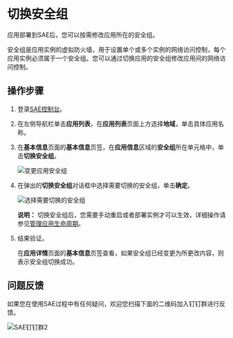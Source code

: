 # 切换安全组

应用部署到SAE后，您可以按需修改应用所在的安全组。

安全组是应用实例的虚拟防火墙，用于设置单个或多个实例的网络访问控制，每个应用实例必须属于一个安全组。您可以通过切换应用的安全组修改应用间的网络访问控制。

## 操作步骤

1.  登录[SAE控制台](https://sae.console.aliyun.com)。

2.  在左侧导航栏单击**应用列表**，在**应用列表**页面上方选择**地域**，单击具体应用名称。

3.  在**基本信息**页面的**基本信息**页签，在**应用信息**区域的**安全组**所在单元格中，单击**切换安全组**。

    ![变更应用安全组](https://static-aliyun-doc.oss-accelerate.aliyuncs.com/assets/img/zh-CN/2253649951/p134528.png)

4.  在弹出的**切换安全组**对话框中选择需要切换的安全组，单击**确定**。

    ![选择需要切换的安全组](https://static-aliyun-doc.oss-accelerate.aliyuncs.com/assets/img/zh-CN/2253649951/p134532.png)

    **说明：** 切换安全组后，您需要手动重启或者部署实例才可以生效，详细操作请参见[管理应用生命周期](/cn.zh-CN/应用管理/应用生命周期/管理应用生命周期.md)。

5.  结果验证。

    在**应用详情**页面的**基本信息**页签查看，如果安全组已经变更为所更改内容，则表示安全组切换成功。


## 问题反馈

如果您在使用SAE过程中有任何疑问，欢迎您扫描下面的二维码加入钉钉群进行反馈。

![SAE钉钉群2](https://static-aliyun-doc.oss-accelerate.aliyuncs.com/assets/img/zh-CN/9515823061/p72048.png)

